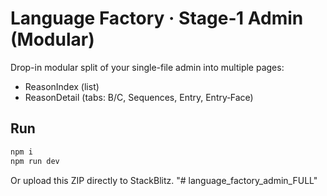 # Language Factory · Stage‑1 Admin (Modular)

Drop-in modular split of your single-file admin into multiple pages:
- ReasonIndex (list)
- ReasonDetail (tabs: B/C, Sequences, Entry, Entry‑Face)

## Run
```bash
npm i
npm run dev
```

Or upload this ZIP directly to StackBlitz.
"# language_factory_admin_FULL" 
